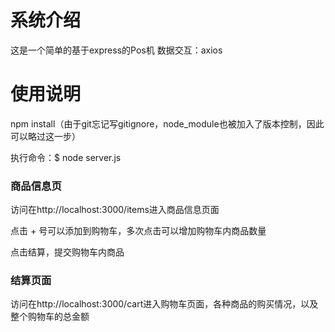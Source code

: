 # 系统介绍
这是一个简单的基于express的Pos机
数据交互：axios

# 使用说明
npm install（由于git忘记写gitignore，node_module也被加入了版本控制，因此可以略过这一步）

执行命令：$ node server.js

### 商品信息页
访问在http://localhost:3000/items进入商品信息页面

点击 + 号可以添加到购物车，多次点击可以增加购物车内商品数量

点击结算，提交购物车内商品

### 结算页面 
访问在http://localhost:3000/cart进入购物车页面，各种商品的购买情况，以及整个购物车的总金额
  

